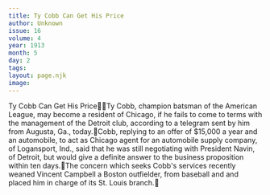 ```yaml
---
title: Ty Cobb Can Get His Price
author: Unknown
issue: 16
volume: 4
year: 1913
month: 5
day: 2
tags:
layout: page.njk
image:
---
```

Ty Cobb Can Get His PriceTy Cobb, champion batsman of the American League, may become a resident of Chicago, if he fails to come to terms with the management of the Detroit club, according to a telegram sent by him from Augusta, Ga., today.Cobb, replying to an offer of $15,000 a year and an automobile, to act as Chicago agent for an automobile supply company, of Logansport, Ind., said that he was still negotiating with President Navin, of Detroit, but would give a definite answer to the business proposition within ten days.The concern which seeks Cobb's services recently weaned Vincent Campbell a Boston outfielder, from baseball and and placed him in charge of its St. Louis branch.
